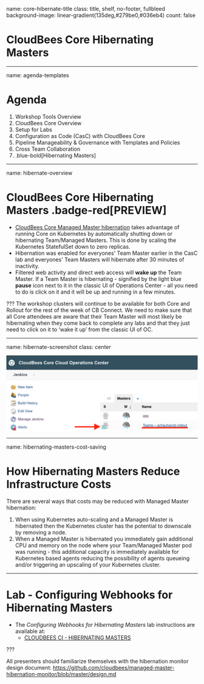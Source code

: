 name: core-hibernate-title
class: title, shelf, no-footer, fullbleed
background-image: linear-gradient(135deg,#279be0,#036eb4)
count: false

# CloudBees Core Hibernating Masters

---
name: agenda-templates
# Agenda

1. Workshop Tools Overview
2. CloudBees Core Overview
3. Setup for Labs
4. Configuration as Code (CasC) with CloudBees Core
5. Pipeline Manageability & Governance with Templates and Policies
6. Cross Team Collaboration
7. .blue-bold[Hibernating Masters]

---
name: hibernate-overview

# CloudBees Core Hibernating Masters .badge-red[PREVIEW]

* [CloudBees Core Managed Master hibernation](https://docs.cloudbees.com/docs/cloudbees-core/latest/cloud-admin-guide/managing-masters#_hibernation_in_managed_masters) takes advantage of running Core on Kubernetes by automatically shutting down or hibernating Team/Managed Masters. This is done by scaling the Kubernetes StatefulSet down to zero replicas.
* Hibernation was enabled for everyones' Team Master earlier in the CasC lab and everyones' Team Masters will hibernate after 30 minutes of inactivity.
* Filtered web activity and direct web access will **wake up** the Team Master. If a Team Master is hibernating - signified by the light blue **pause** icon next to it in the classic UI of Operations Center - all you need to do is click on it and it will be up and running in a few minutes.

???
The workshop clusters will continue to be available for both Core and Rollout for the rest of the week of CB Connect. We need to make sure that all Core attendees are aware that their Team Master will most likely be hibernating when they come back to complete any labs and that they just need to click on it to ‘wake it up’ from the classic UI of OC.

---
name: hibernate-screenshot
class: center

![:scale 80%](img/hibernating-master.png)

---
name: hibernating-masters-cost-saving

# How Hibernating Masters Reduce Infrastructure Costs

There are several ways that costs may be reduced with Managed Master hibernation:

1. When using Kubernetes auto-scaling and a Managed Master is hibernated then the Kubernetes cluster has the potential to downscale by removing a node.
2. When a Managed Master is hibernated you immediately gain additional CPU and memory on the node where your Team/Managed Master pod was running - this additional capacity is immediately available for Kubernetes based agents reducing the possibility of agents queueing and/or triggering an upscaling of your Kubernetes cluster. 

---

# Lab - Configuring Webhooks for Hibernating Masters

* The *Configuring Webhooks for Hibernating Masters* lab instructions are available at: 
  * [CLOUDBEES CI - HIBERNATING MASTERS](http://localhost:1313/30_labs/6_hibernating_masters.html)

???

All presenters should familiarize themselves with the hibernation monitor design document: https://github.com/cloudbees/managed-master-hibernation-monitor/blob/master/design.md 
